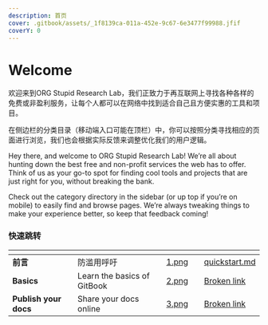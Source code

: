 ```yaml
---
description: 首页
cover: .gitbook/assets/_1f8139ca-011a-452e-9c67-6e3477f99988.jfif
coverY: 0
---
```


# Welcome

欢迎来到ORG Stupid Research Lab，我们正致力于再互联网上寻找各种各样的免费或非盈利服务，让每个人都可以在网络中找到适合自己且方便实惠的工具和项目。

在侧边栏的分类目录（移动端入口可能在顶栏）中，你可以按照分类寻找相应的页面进行浏览，我们也会根据实际反馈来调整优化我们的用户逻辑。

Hey there, and welcome to ORG Stupid Research Lab! We’re all about hunting down the best free and non-profit services the web has to offer. Think of us as your go-to spot for finding cool tools and projects that are just right for you, without breaking the bank.

Check out the category directory in the sidebar (or up top if you’re on mobile) to easily find and browse pages. We’re always tweaking things to make your experience better, so keep that feedback coming!

### 快速跳转

<table data-view="cards"><thead><tr><th></th><th></th><th data-hidden data-card-cover data-type="files"></th><th data-hidden></th><th data-hidden data-card-target data-type="content-ref"></th></tr></thead><tbody><tr><td><strong>前言</strong></td><td>防滥用呼吁</td><td><a href=".gitbook/assets/1.png">1.png</a></td><td></td><td><a href="getting-started/quickstart.md">quickstart.md</a></td></tr><tr><td><strong>Basics</strong></td><td>Learn the basics of GitBook</td><td><a href=".gitbook/assets/2.png">2.png</a></td><td></td><td><a href="broken-reference">Broken link</a></td></tr><tr><td><strong>Publish your docs</strong></td><td>Share your docs online</td><td><a href=".gitbook/assets/3.png">3.png</a></td><td></td><td><a href="broken-reference">Broken link</a></td></tr></tbody></table>
